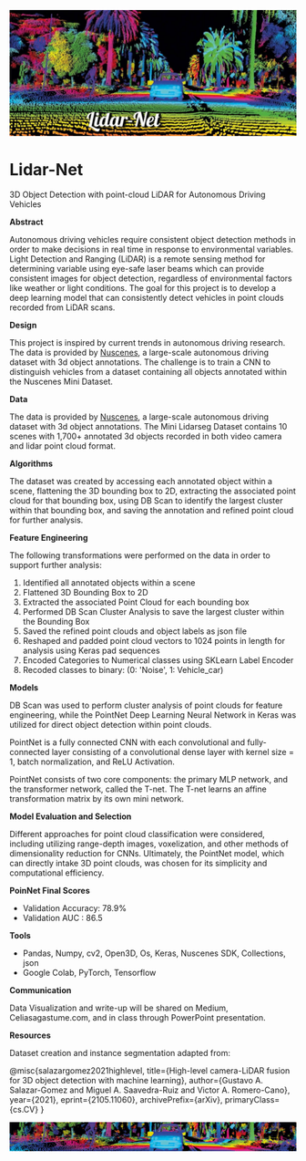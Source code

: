 ![Banner](https://github.com/CeliaSagas/Lidar-Net/blob/394ca201bff3ef4ecdc1b805da835338b488298e/img/Lidar-Net.jpeg)




# Lidar-Net
3D Object Detection with point-cloud LiDAR for Autonomous Driving Vehicles

**Abstract**

Autonomous driving vehicles require consistent object detection methods in order to make decisions in real time in response to environmental variables. Light Detection and Ranging (LiDAR) is a remote sensing method for determining variable using eye-safe laser beams which can provide consistent images for object detection, regardless of environmental factors like weather or light conditions. The goal for this project is to develop a deep learning model that can consistently detect vehicles in point clouds recorded from LiDAR scans.

**Design**

This project is inspired by current trends in autonomous driving research. The data is provided by [Nuscenes](https://www.nuscenes.org), a large-scale autonomous driving dataset with 3d object annotations. The challenge is to train a CNN to distinguish vehicles from a dataset containing all objects annotated within the Nuscenes Mini Dataset.


**Data**

The data is provided by [Nuscenes](https://www.nuscenes.org), a large-scale autonomous driving dataset with 3d object annotations. The Mini Lidarseg Dataset contains 10 scenes with 1,700+ annotated 3d objects recorded in both video camera and lidar point cloud format.

**Algorithms**

The dataset was created by accessing each annotated object within a scene, flattening the 3D bounding box to 2D, extracting the associated point cloud for that bounding box, using DB Scan to identify the largest cluster within that bounding box, and saving the annotation and refined point cloud for further analysis.

**Feature Engineering**

The following transformations were performed on the data in order to support further analysis:

  1.	Identified all annotated objects within a scene
  2.	Flattened 3D Bounding Box to 2D
  3.	Extracted the associated Point Cloud for each bounding box
  4.	Performed DB Scan Cluster Analysis to save the largest cluster within the Bounding Box
  5. Saved the refined point clouds and object labels as json file
  6. Reshaped and padded point cloud vectors to 1024 points in length for analysis using Keras pad sequences
  7. Encoded Categories to Numerical classes using SKLearn Label Encoder
  8. Recoded classes to binary: (0: 'Noise', 1: Vehicle_car)



**Models**

DB Scan was used to perform cluster analysis of point clouds for feature engineering, while the PointNet Deep Learning Neural Network in Keras was utilized for direct object detection within point clouds.

PointNet is a fully connected CNN with each convolutional and fully-connected layer consisting of a convolutional dense layer with kernel size = 1, batch normalization, and ReLU Activation.

PointNet consists of two core components: the primary MLP network, and the transformer network, called the T-net. The T-net learns an affine transformation matrix by its own mini network.

**Model Evaluation and Selection**

Different approaches for point cloud classification were considered, including utilizing range-depth images, voxelization, and other methods of dimensionality reduction for CNNs. Ultimately, the PointNet model, which can directly intake 3D point clouds, was chosen for its simplicity and computational efficiency.

**PoinNet Final Scores**

  -	Validation Accuracy: 78.9%
  -	Validation AUC : 86.5



**Tools**

  -	Pandas, Numpy, cv2, Open3D, Os, Keras, Nuscenes SDK, Collections, json
  -	Google Colab, PyTorch, Tensorflow


**Communication**

Data Visualization and write-up will be shared on Medium, Celiasagastume.com, and in class through PowerPoint presentation.




**Resources**


Dataset creation and instance segmentation adapted from:

@misc{salazargomez2021highlevel,
      title={High-level camera-LiDAR fusion for 3D object detection with machine learning},
      author={Gustavo A. Salazar-Gomez and Miguel A. Saavedra-Ruiz and Victor A. Romero-Cano},
      year={2021},
      eprint={2105.11060},
      archivePrefix={arXiv},
      primaryClass={cs.CV}
}


![Footer](https://github.com/CeliaSagas/Lidar-Net/blob/b662c92a34d9c722102c982b470521983cadfa0e/img/lidarfooter.png)
